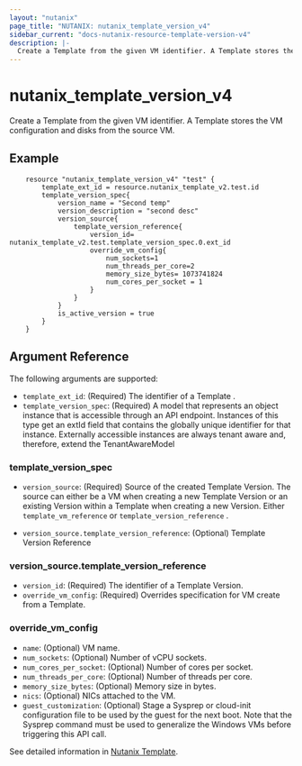 ```yaml
---
layout: "nutanix"
page_title: "NUTANIX: nutanix_template_version_v4"
sidebar_current: "docs-nutanix-resource-template-version-v4"
description: |-
  Create a Template from the given VM identifier. A Template stores the VM configuration and disks from the source VM.
---
```


# nutanix_template_version_v4

Create a Template from the given VM identifier. A Template stores the VM configuration and disks from the source VM.

## Example 

```hcl
    resource "nutanix_template_version_v4" "test" {
        template_ext_id = resource.nutanix_template_v2.test.id
        template_version_spec{
            version_name = "Second temp"
            version_description = "second desc"
            version_source{
                template_version_reference{
                    version_id= nutanix_template_v2.test.template_version_spec.0.ext_id
                    override_vm_config{
                        num_sockets=1
                        num_threads_per_core=2
                        memory_size_bytes= 1073741824
                        num_cores_per_socket = 1    
                    }
                }
            }
            is_active_version = true
        }
    }
```


## Argument Reference

The following arguments are supported:

* `template_ext_id`: (Required) The identifier of a Template    .
* `template_version_spec`: (Required) A model that represents an object instance that is accessible through an API endpoint. Instances of this type get an extId field that contains the globally unique identifier for that instance. Externally accessible instances are always tenant aware and, therefore, extend the TenantAwareModel

### template_version_spec

* `version_source`: (Required) Source of the created Template Version. The source can either be a VM when creating a new Template Version or an existing Version within a Template when creating a new Version. Either `template_vm_reference` or `template_version_reference` . 


* `version_source.template_version_reference`: (Optional) Template Version Reference


### version_source.template_version_reference

* `version_id`: (Required) The identifier of a Template Version.
* `override_vm_config`: (Required) Overrides specification for VM create from a Template.


### override_vm_config

* `name`: (Optional) VM name.
* `num_sockets`: (Optional) Number of vCPU sockets.
* `num_cores_per_socket`: (Optional) Number of cores per socket.
* `num_threads_per_core`: (Optional) Number of threads per core.
* `memory_size_bytes`: (Optional) Memory size in bytes.
* `nics`: (Optional) NICs attached to the VM.
* `guest_customization`: (Optional) Stage a Sysprep or cloud-init configuration file to be used by the guest for the next boot. Note that the Sysprep command must be used to generalize the Windows VMs before triggering this API call.


See detailed information in [Nutanix Template](https://developers.nutanix.com/api-reference?namespace=vmm&version=v4.0.b1).